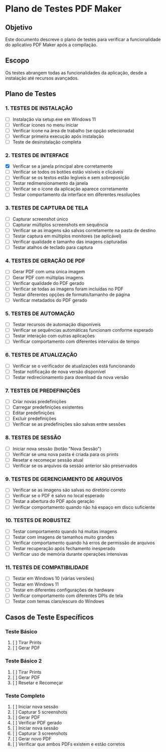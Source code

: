 # Plano de Testes PDF Maker

## Objetivo
Este documento descreve o plano de testes para verificar a funcionalidade do aplicativo PDF Maker após a compilação.

## Escopo
Os testes abrangem todas as funcionalidades da aplicação, desde a instalação até recursos avançados.

## Plano de Testes

### 1. TESTES DE INSTALAÇÃO
- [ ] Instalação via setup.exe em Windows 11
- [ ] Verificar ícones no menu iniciar
- [ ] Verificar ícone na área de trabalho (se opção selecionada)
- [ ] Verificar primeira execução após instalação
- [ ] Teste de desinstalação completa

### 2. TESTES DE INTERFACE
- [x] Verificar se a janela principal abre corretamente
- [ ] Verificar se todos os botões estão visíveis e clicáveis
- [ ] Verificar se os textos estão legíveis e sem sobreposição
- [ ] Testar redimensionamento da janela
- [ ] Verificar se o ícone da aplicação aparece corretamente
- [ ] Testar comportamento da interface em diferentes resoluções

### 3. TESTES DE CAPTURA DE TELA
- [ ] Capturar screenshot único
- [ ] Capturar múltiplos screenshots em sequência
- [ ] Verificar se as imagens são salvas corretamente na pasta de destino
- [ ] Testar captura em múltiplos monitores (se aplicável)
- [ ] Verificar qualidade e tamanho das imagens capturadas
- [ ] Testar atalhos de teclado para captura

### 4. TESTES DE GERAÇÃO DE PDF
- [ ] Gerar PDF com uma única imagem
- [ ] Gerar PDF com múltiplas imagens
- [ ] Verificar qualidade do PDF gerado
- [ ] Verificar se todas as imagens foram incluídas no PDF
- [ ] Testar diferentes opções de formato/tamanho de página
- [ ] Verificar metadados do PDF gerado

### 5. TESTES DE AUTOMAÇÃO
- [ ] Testar recursos de automação disponíveis
- [ ] Verificar se sequências automáticas funcionam conforme esperado
- [ ] Testar interação com outras aplicações
- [ ] Verificar comportamento com diferentes intervalos de tempo

### 6. TESTES DE ATUALIZAÇÃO
- [ ] Verificar se o verificador de atualizações está funcionando
- [ ] Testar notificação de nova versão disponível
- [ ] Testar redirecionamento para download da nova versão

### 7. TESTES DE PREDEFINIÇÕES
- [ ] Criar novas predefinições
- [ ] Carregar predefinições existentes
- [ ] Editar predefinições
- [ ] Excluir predefinições
- [ ] Verificar se as predefinições são salvas entre sessões

### 8. TESTES DE SESSÃO
- [ ] Iniciar nova sessão (botão "Nova Sessão")
- [ ] Verificar se uma nova pasta é criada para os prints
- [ ] Resetar e recomeçar sessão atual
- [ ] Verificar se os arquivos da sessão anterior são preservados

### 9. TESTES DE GERENCIAMENTO DE ARQUIVOS
- [ ] Verificar se as imagens são salvas no diretório correto
- [ ] Verificar se o PDF é salvo no local esperado
- [ ] Testar a abertura do PDF após geração
- [ ] Verificar comportamento quando não há espaço em disco suficiente

### 10. TESTES DE ROBUSTEZ
- [ ] Testar comportamento quando há muitas imagens
- [ ] Testar com imagens de tamanhos muito grandes
- [ ] Verificar comportamento quando há erros de permissão de arquivos
- [ ] Testar recuperação após fechamento inesperado
- [ ] Verificar uso de memória durante operações intensivas

### 11. TESTES DE COMPATIBILIDADE
- [ ] Testar em Windows 10 (várias versões)
- [ ] Testar em Windows 11
- [ ] Testar em diferentes configurações de hardware
- [ ] Verificar comportamento com diferentes DPIs de tela
- [ ] Testar com temas claro/escuro do Windows

## Casos de Teste Específicos

### Teste Básico
1. [ ] Tirar Prints
2. [ ] Gerar PDF

### Teste Básico 2
1. [ ] Tirar Prints
2. [ ] Gerar PDF
3. [ ] Resetar e Recomeçar

### Teste Completo
1. [ ] Iniciar nova sessão
2. [ ] Capturar 5 screenshots
3. [ ] Gerar PDF
4. [ ] Verificar PDF gerado
5. [ ] Iniciar nova sessão
6. [ ] Capturar 3 screenshots
7. [ ] Gerar novo PDF
8. [ ] Verificar que ambos PDFs existem e estão corretos
